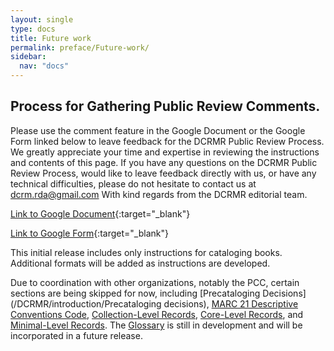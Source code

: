 ```yaml
---
layout: single
type: docs
title: Future work
permalink: preface/Future-work/
sidebar:
  nav: "docs"
---
```


## Process for Gathering Public Review Comments.
Please use the comment feature in the Google Document or the Google Form linked below to leave feedback for the DCRMR Public Review Process.  We greatly appreciate your time and expertise in reviewing the instructions and contents of this page.  If you have any questions on the DCRMR Public Review Process, would like to leave feedback directly with us, or have any technical difficulties, please do not hesitate to contact us at dcrm.rda@gmail.com  With kind regards from the DCRMR editorial team.

[Link to Google Document](https://docs.google.com/document/d/1E_En8aTWkr59Z2oqgHlC__khIgmKUO2uG_vY6MmxEfA/edit){:target="_blank"}

[Link to Google Form](https://docs.google.com/forms/d/e/1FAIpQLSdNtJkbY1mngdTcvCoB7zZcpaIuuKHvlbyiidP-QunDy14VcQ/viewform){:target="_blank"}

This initial release includes only instructions for cataloging books. Additional formats will be added as instructions are developed.

Due to coordination with other organizations, notably the PCC, certain sections are being skipped for now, including [Precataloging Decisions](/DCRMR/introduction/Precataloging decisions), [MARC 21 Descriptive Conventions Code](/DCRMR/Appendix-a/), [Collection-Level Records](/DCRMR/Appendix-b/), [Core-Level Records](/DCRMR/Appendix-c/), and [Minimal-Level Records](/DCRMR/Appendix-d/). The [Glossary](/DCRMR/glossary/) is still in development and will be incorporated in a future release.